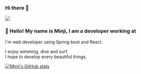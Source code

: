 <!--
**minji428/minji428** is a ✨ _special_ ✨ repository because its `README.md` (this file) appears on your GitHub profile.

Here are some ideas to get you started:

- 🔭 I’m currently working on ...
- 🌱 I’m currently learning ...
- 👯 I’m looking to collaborate on ...
- 🤔 I’m looking for help with ...
- 💬 Ask me about ...
- 📫 How to reach me: ...
- 😄 Pronouns: ...
- ⚡ Fun fact: ...
-->

### Hi there 👋

<a href="https://sulfuric-tin-0be.notion.site/283fe820d65e417693805e57f34bc4f9" target="_blank"><img src="https://img.shields.io/badge/Notion-000000?style=뱃지모양&logo=로고&logoColor=로고색상"/></a>


### 👋 Hello! My name is Minji, I am a developer working at <br/>

I'm web developer using Spring boot and React.

I enjoy wimming, dive and surf. <br/>
I hope to develop every beautiful things.


[![Minji's GitHub stats](https://github-readme-stats.vercel.app/api?username=minji428)](https://github.com/minji428/github-readme-stats)
